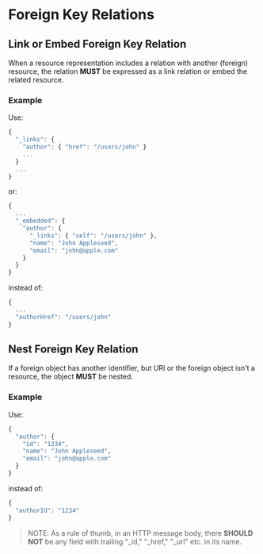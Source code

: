 # Foreign Key Relations

## Link or Embed Foreign Key Relation

When a resource representation includes a relation with another \(foreign\) resource, the relation **MUST** be expressed as a link relation or embed the related resource.

### Example

Use:

```javascript
{
  "_links": {
    "author": { "href": "/users/john" }
    ...
  }
  ...
}
```

or:

```javascript
{
  ...
  "_embedded": {
    "author": {
      "_links": { "self": "/users/john" },
      "name": "John Appleseed",
      "email": "john@apple.com"
    }
  }
}
```

instead of:

```javascript
{
  ...
  "authorHref": "/users/john"
}
```

## Nest Foreign Key Relation

If a foreign object has another identifier, but URI or the foreign object isn't a resource, the object **MUST** be nested.

### Example

Use:

```javascript
{
  "author": {
    "id": "1234",
    "name": "John Appleseed",
    "email": "john@apple.com"    
  }
}
```

instead of:

```javascript
{
  "authorId": "1234"
}
```

> NOTE: As a rule of thumb, in an HTTP message body, there **SHOULD NOT** be any field with trailing "\_id," "\_href," "\_url" etc. in its name.

